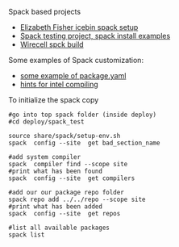 Spack based projects
  * [Elizabeth Fisher icebin spack setup](https://github.com/citibeth/icebin)
  * [Spack testing project, spack install examples](https://github.com/eschnett/spack-test)
  * [Wirecell spck build](https://github.com/WireCell/wire-cell-spack)
  
Some examples of Spack customization:
  * [some example of package.yaml](https://github.com/LLNL/spack/issues/1505)
  * [hints for intel compiling](https://groups.google.com/forum/#!topic/spack/NxyNTAZyMQg)


To initialize the spack copy 
    
    #go into top spack folder (inside deploy)
    #cd deploy/spack_test
    
    source share/spack/setup-env.sh
    spack  config --site  get bad_section_name

    #add system compiler
    spack  compiler find --scope site    
    #print what has been found
    spack  config --site  get compilers
    
    #add our our package repo folder
    spack repo add ../../repo --scope site
    #print what has been added
    spack  config --site  get repos

    #list all available packages   
    spack list

